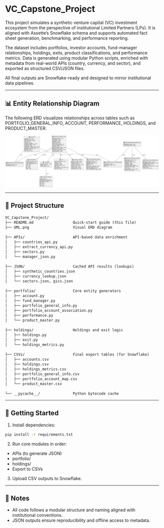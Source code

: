 # VC_Capstone_Project

This project simulates a synthetic venture capital (VC) investment ecosystem from the perspective of institutional Limited Partners (LPs). It is aligned with Assette’s Snowflake schema and supports automated fact sheet generation, benchmarking, and performance reporting.

The dataset includes portfolios, investor accounts, fund-manager relationships, holdings, exits, product classifications, and performance metrics. Data is generated using modular Python scripts, enriched with metadata from real-world APIs (country, currency, and sector), and exported as structured CSV/JSON files.

All final outputs are Snowflake-ready and designed to mirror institutional data pipelines.

---

## 📊 Entity Relationship Diagram

The following ERD visualizes relationships across tables such as PORTFOLIO_GENERAL_INFO, ACCOUNT, PERFORMANCE, HOLDINGS, and PRODUCT_MASTER.

![ERD](./UML.png)

---

## 📂 Project Structure

```
VC_Capstone_Project/
├── README.md                  Quick-start guide (this file)
├── UML.png                    Visual ERD diagram

├── APIs/                      API-based data enrichment
│   ├── countries_api.py
│   ├── extract_currency_api.py
│   ├── sectors.py
│   └── manager_json.py

├── JSON/                      Cached API results (lookups)
│   ├── synthetic_countries.json
│   ├── currency_lookup.json
│   └── sectors.json, gics.json

├── portfolio/                 Core entity generators
│   ├── account.py
│   ├── fund_manager.py
│   ├── portfolio_general_info.py
│   ├── portfolio_account_association.py
│   ├── performance.py
│   └── product_master.py

├── holdings/                  Holdings and exit logic
│   ├── holdings.py
│   ├── exit.py
│   └── holdings_metrics.py

├── CSVs/                      Final export tables (for Snowflake)
│   ├── accounts.csv
│   ├── holdings.csv
│   ├── holdings_metrics.csv
│   ├── portfolio_general_info.csv
│   ├── portfolio_account_map.csv
│   └── product_master.csv

└── __pycache__/               Python bytecode cache
```

---

## 🧭 Getting Started

1. Install dependencies:
```bash
pip install -r requirements.txt
```

2. Run core modules in order:
- APIs (to generate JSON)
- portfolio/
- holdings/
- Export to CSVs

3. Upload CSV outputs to Snowflake.

---

## 📌 Notes

- All code follows a modular structure and naming aligned with institutional conventions.
- JSON outputs ensure reproducibility and offline access to metadata.
